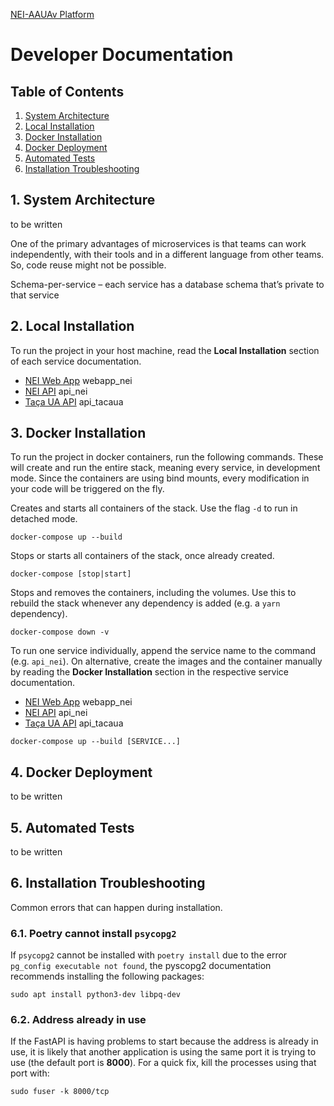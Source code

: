 [NEI-AAUAv Platform](../README.md)

# Developer Documentation

## Table of Contents

1. [System Architecture](#1-system-architecture)
2. [Local Installation](#2-local-installation)
3. [Docker Installation](#3-docker-installation)
4. [Docker Deployment](#4-docker-deployment)
5. [Automated Tests](#5-automated-tests)
6. [Installation Troubleshooting](#6-installation-troubleshooting)

## 1. System Architecture
 to be written
<!-- TODO: complete -->

One of the primary advantages of microservices is that teams can work independently, with their tools and in a different language from other teams. So, code reuse might not be possible.

Schema-per-service – each service has a database schema that’s private to that service

## 2. Local Installation

To run the project in your host machine, read the **Local Installation** section of each service documentation.

- [NEI Web App](../webapp-nei/README.md#local-installation) webapp_nei
- [NEI API](../api-nei/README.md#local-installation) api_nei
- [Taça UA API](../api-tacaua/README.md#local-installation) api_tacaua

## 3. Docker Installation

To run the project in docker containers, run the following commands. These will create and run the entire stack, meaning every service, in development mode. Since the containers are using bind mounts, every modification in your code will be triggered on the fly.

Creates and starts all containers of the stack. Use the flag `-d` to run in detached mode.
```
docker-compose up --build
```

Stops or starts all containers of the stack, once already created.
```
docker-compose [stop|start]
```

Stops and removes the containers, including the volumes. Use this to rebuild the stack whenever any dependency is added (e.g. a `yarn` dependency).
```
docker-compose down -v
```

To run one service individually, append the service name to the command (e.g. `api_nei`). On alternative, create the images and the container manually by reading the **Docker Installation** section in the respective service documentation.
- [NEI Web App](../webapp-nei/README.md#docker-installation) webapp_nei
- [NEI API](../api-nei/README.md#docker-installation) api_nei
- [Taça UA API](../api-tacaua/README.md#docker-installation) api_tacaua
```
docker-compose up --build [SERVICE...]
```

## 4. Docker Deployment
 to be written
<!-- TODO: complete -->


## 5. Automated Tests
 to be written
<!-- TODO: complete -->

## 6. Installation Troubleshooting

Common errors that can happen during installation.

### 6.1. Poetry cannot install `psycopg2`

If `psycopg2` cannot be installed with `poetry install` due to the error `pg_config executable not found`, the pyscopg2 documentation recommends installing the following packages:
```
sudo apt install python3-dev libpq-dev 
```

### 6.2. Address already in use

If the FastAPI is having problems to start because the address is already in use, it is likely that another application is using the same port it is trying to use (the default port is **8000**). For a quick fix, kill the processes using that port with:
```
sudo fuser -k 8000/tcp
```
